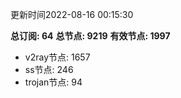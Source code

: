 更新时间2022-08-16 00:15:30

**总订阅: 64**
**总节点: 9219**
**有效节点: 1997**
- v2ray节点: 1657
- ss节点: 246
- trojan节点: 94
